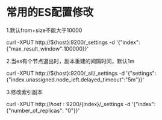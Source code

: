 # 常用的ES配置修改

1.默认from+size不能大于10000

curl -XPUT http://${host}:9200/_settings -d '{"index":{"max_result_window":100000}}'

2.当es有个节点退出时，副本重建的间隔时间，默认1m

curl -XPUT http://${host}:9200/_all/_settings -d '{"settings":{"index.unassigned.node_left.delayed_timeout":"5m"}}'

3.修改索引副本

curl -XPUT http://${host}:9200/${index}/_settings -d '{"index": {"number_of_replicas": "0"}}'
